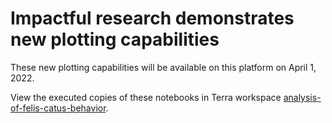 # Impactful research demonstrates new plotting capabilities

These new plotting capabilities will be available on this platform on April 1, 2022.

View the executed copies of these notebooks in Terra workspace [analysis-of-felis-catus-behavior](https://app.terra.bio/#workspaces/verily-terra-solutions/analysis-of-felis-catus-behavior/notebooks).